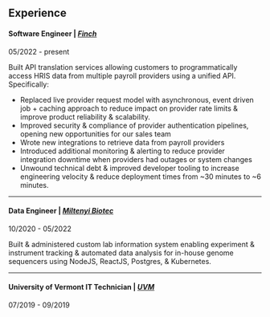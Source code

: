 ## Experience

#### Software Engineer | [_Finch_](https://www.tryfinch.com/)

05/2022 - present

Built API translation services allowing customers to programmatically access
HRIS data from multiple payroll providers using a unified API.
Specifically:

- Replaced live provider request model with asynchronous, event driven job +
  caching approach to reduce impact on provider rate limits & improve product
  reliability & scalability.
- Improved security & compliance of provider authentication pipelines, opening
  new opportunities for our sales team
- Wrote new integrations to retrieve data from payroll providers
- Introduced additional monitoring & alerting to reduce provider integration
  downtime when providers had outages or system changes
- Unwound technical debt & improved developer tooling to increase engineering
  velocity & reduce deployment times from ~30 minutes to ~6 minutes.

---

#### Data Engineer | [_Miltenyi Biotec_](https://www.miltenyibiotec.com/US-en/)

10/2020 - 05/2022

Built & administered custom lab information system enabling experiment &
instrument tracking & automated data analysis for in-house genome sequencers
using NodeJS, ReactJS, Postgres, & Kubernetes.

---

#### University of Vermont IT Technician | [_UVM_](https://www.uvm.edu/)

07/2019 - 09/2019

